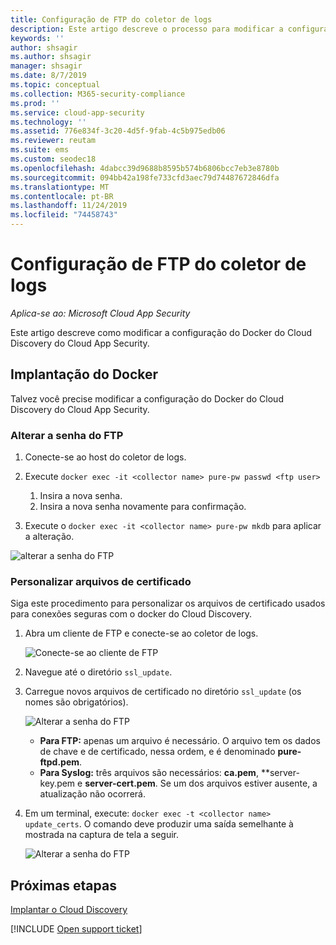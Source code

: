 ```yaml
---
title: Configuração de FTP do coletor de logs
description: Este artigo descreve o processo para modificar a configuração do Docker do Cloud Discovery do Cloud App Security.
keywords: ''
author: shsagir
ms.author: shsagir
manager: shsagir
ms.date: 8/7/2019
ms.topic: conceptual
ms.collection: M365-security-compliance
ms.prod: ''
ms.service: cloud-app-security
ms.technology: ''
ms.assetid: 776e834f-3c20-4d5f-9fab-4c5b975edb06
ms.reviewer: reutam
ms.suite: ems
ms.custom: seodec18
ms.openlocfilehash: 4dabcc39d9688b8595b574b6806bcc7eb3e8780b
ms.sourcegitcommit: 094bb42a198fe733cfd3aec79d74487672846dfa
ms.translationtype: MT
ms.contentlocale: pt-BR
ms.lasthandoff: 11/24/2019
ms.locfileid: "74458743"
---
```

# <a name="log-collector-ftp-configuration"></a>Configuração de FTP do coletor de logs

*Aplica-se ao: Microsoft Cloud App Security*

Este artigo descreve como modificar a configuração do Docker do Cloud Discovery do Cloud App Security.

## <a name="docker-deployment"></a>Implantação do Docker

Talvez você precise modificar a configuração do Docker do Cloud Discovery do Cloud App Security.

### <a name="changing-the-ftp-password"></a>Alterar a senha do FTP

1. Conecte-se ao host do coletor de logs.

2. Execute `docker exec -it <collector name> pure-pw passwd <ftp user>`

    1. Insira a nova senha.
    2. Insira a nova senha novamente para confirmação.

3. Execute o `docker exec -it <collector name> pure-pw mkdb` para aplicar a alteração.

  ![alterar a senha do FTP](./media/ftp-connect.png)

### <a name="customize-certificate-files"></a>Personalizar arquivos de certificado

Siga este procedimento para personalizar os arquivos de certificado usados para conexões seguras com o docker do Cloud Discovery.

1. Abra um cliente de FTP e conecte-se ao coletor de logs.

   ![Conecte-se ao cliente de FTP](./media/ftp-connect.png)

2. Navegue até o diretório `ssl_update`.
3. Carregue novos arquivos de certificado no diretório `ssl_update` (os nomes são obrigatórios).

    ![Alterar a senha do FTP](./media/new-certs.png)

    - **Para FTP:** apenas um arquivo é necessário. O arquivo tem os dados de chave e de certificado, nessa ordem, e é denominado **pure-ftpd.pem**.
    - **Para Syslog:** três arquivos são necessários: **ca.pem**, **server-key.pem e **server-cert.pem**. Se um dos arquivos estiver ausente, a atualização não ocorrerá.

4. Em um terminal, execute: `docker exec -t <collector name> update_certs`. O comando deve produzir uma saída semelhante à mostrada na captura de tela a seguir.

    ![Alterar a senha do FTP](./media/update-certs.png)

## <a name="next-steps"></a>Próximas etapas

[Implantar o Cloud Discovery](set-up-cloud-discovery.md)

[!INCLUDE [Open support ticket](includes/support.md)]